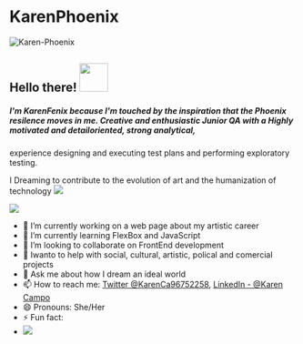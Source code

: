 
# KarenPhoenix
<img src="https://i.ibb.co/s9rbZ9C/Karen-Phoenix.jpg" alt="Karen-Phoenix" border="0">

## Hello there! <img src="https://raw.githubusercontent.com/MartinHeinz/MartinHeinz/master/wave.gif" width="50px">
##### I'm KarenFenix because I'm touched by the inspiration that the Phoenix resilence moves in me. Creative and enthusiastic Junior QA with a Highly motivated and detailoriented, strong analytical,
experience designing and executing test plans and performing exploratory testing.

 I Dreaming to contribute to the evolution of art and the humanization of technology 
![](https://img.shields.io/badge/<WORD_ON_LEFT>-<WORD_ON_RIGHT>-informational?style=flat&logo=data:image/svg%2bxml;base64,<BASE64_DATA>)

<img src="https://github-readme-stats.vercel.app/api?username=KarenCampo777&&show_icons=true&title_color=ffffff&icon_color=bb2acf&text_color=daf7dc&bg_color=191919    ">





- 🔭 I’m currently working on a web page about my artistic career
- 🌱 I’m currently learning FlexBox and JavaScript
- 👯 I’m looking to collaborate on FrontEnd development
- 🤔 Iwanto to help with social, cultural, artistic, polical and comercial projects
- 💬 Ask me about how I dream an ideal world
- 📫 How to reach me: [Twitter @KarenCa96752258](https://mobile.twitter.com/KarenCa96752258), [LinkedIn  - @Karen Campo](https://www.linkedin.com/in/karen-campo/)
- 😄 Pronouns: She/Her
- ⚡ Fun fact: 
-   <img src="https://i.pinimg.com/originals/f9/30/6b/f9306bbb31e5a73d83ead7964c37ecd7.jpg">

